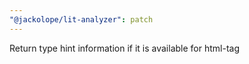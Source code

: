 ```yaml
---
"@jackolope/lit-analyzer": patch
---
```


Return type hint information if it is available for html-tag
